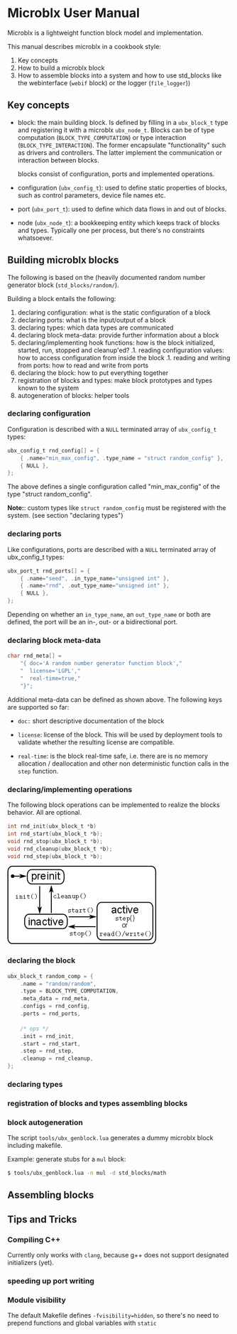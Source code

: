 Microblx User Manual
====================

Microblx is a lightweight function block model and implementation.

This manual describes microblx in a cookbook style:

 1. Key concepts
 1. How to build a microblx block
 1. How to assemble blocks into a system and how to use std_blocks like the webinterface (`webif` block) or the logger (`file_logger`))


Key concepts
------------

- block: the main building block. Is defined by filling in a
  `ubx_block_t` type and registering it with a microblx
  `ubx_node_t`. Blocks can be of type computation
  (`BLOCK_TYPE_COMPUTATION`) or type interaction
  (`BLOCK_TYPE_INTERACTION`). The former encapsulate "functionality"
  such as drivers and controllers. The latter implement the
  communication or interaction between blocks.

  blocks consist of configuration, ports and implemented operations.

- configuration (`ubx_config_t`): used to define static properties of
  blocks, such as control parameters, device file names etc.

- port (`ubx_port_t`): used to define which data flows in and out of
  blocks.

- node (`ubx_node_t`): a bookkeeping entity which keeps track of
  blocks and types. Typically one per process, but there's no
  constraints whatsoever.


Building microblx blocks
------------------------

The following is based on the (heavily documented random number
generator block (`std_blocks/random/`).

Building a block entails the following:

1. declaring configuration: what is the static configuration of a block
1. declaring ports: what is the input/output of a block
1. declaring types: which data types are communicated
1. declaring block meta-data: provide further information about a block
1. declaring/implementing hook functions: how is the block initialized, started, run, stopped and cleanup'ed?
.1. reading configuration values: how to access configuration from inside the block
.1. reading and writing from ports: how to read and write from ports
1. declaring the block: how to put everything together
1. registration of blocks and types: make block prototypes and types known to the system
1. autogeneration of blocks: helper tools


### declaring configuration

Configuration is described with a `NULL` terminated array of
`ubx_config_t` types:

```C
ubx_config_t rnd_config[] = {
	{ .name="min_max_config", .type_name = "struct random_config" },
	{ NULL },
};
```

The above defines a single configuration called "min_max_config" of
the type "struct random_config".

**__Note:__**: custom types like `struct random_config` must be
  registered with the system. (see section "declaring types")


### declaring ports

Like configurations, ports are described with a `NULL` terminated
array of ubx_config_t types:

```C
ubx_port_t rnd_ports[] = {
	{ .name="seed", .in_type_name="unsigned int" },
	{ .name="rnd", .out_type_name="unsigned int" },
	{ NULL },
};
```

Depending on whether an `in_type_name`, an `out_type_name` or both are
defined, the port will be an in-, out- or a bidirectional port.


### declaring block meta-data

```C
char rnd_meta[] =
	"{ doc='A random number generator function block',"
	"  license='LGPL',"
	"  real-time=true,"
	"}";
```

Additional meta-data can be defined as shown above. The following
keys are supported so far:

- `doc:` short descriptive documentation of the block

- `license`: license of the block. This will be used by deployment
  tools to validate whether the resulting license are compatible.
  
- `real-time`: is the block real-time safe, i.e. there are is no
  memory allocation / deallocation and other non deterministic
  function calls in the `step` function.

### declaring/implementing operations

The following block operations can be implemented to realize the
blocks behavior. All are optional.

```C
int rnd_init(ubx_block_t *b)
int rnd_start(ubx_block_t *b);
void rnd_stop(ubx_block_t *b);
void rnd_cleanup(ubx_block_t *b);
void rnd_step(ubx_block_t *b);
```

![Block lifecycle FSM](/doc/figures/life_cycle.png)


### declaring the block

```C
ubx_block_t random_comp = {
	.name = "random/random",
	.type = BLOCK_TYPE_COMPUTATION,
	.meta_data = rnd_meta,
	.configs = rnd_config,
	.ports = rnd_ports,

	/* ops */
	.init = rnd_init,
	.start = rnd_start,
	.step = rnd_step,
	.cleanup = rnd_cleanup,
};
```
### declaring types

### registration of blocks and types assembling blocks

### block autogeneration

The script `tools/ubx_genblock.lua` generates a dummy microblx block
including makefile.

Example: generate stubs for a `mul` block:

```bash
$ tools/ubx_genblock.lua -n mul -d std_blocks/math
```

Assembling blocks
-----------------


Tips and Tricks
---------------

### Compiling C++

Currently only works with `clang`, because g++ does not support
designated initializers (yet).

### speeding up port writing


### Module visibility

The default Makefile defines `-fvisibility=hidden`, so there's no need
to prepend functions and global variables with `static`
